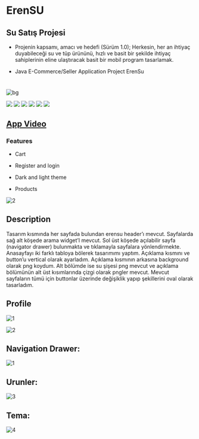 # ErenSU
## Su Satış Projesi

- Projenin kapsamı, amacı ve hedefi (Sürüm 1.0); Herkesin, her an ihtiyaç duyabileceği su ve tüp ürününü, hızlı ve basit bir şekilde ihtiyaç sahiplerinin eline ulaştıracak basit bir mobil program tasarlamak.

- Java E-Commerce/Seller Application Project ErenSu
#
![bg](https://user-images.githubusercontent.com/40443383/189902693-553d0fb4-eb68-41cb-8cdf-d475ab84f185.png)

![](https://img.shields.io/github/stars/erensolmaz/erensu) ![](https://img.shields.io/github/forks/erensolmaz/erensu) ![](https://img.shields.io/github/tag/erensolmaz/erensu) ![](https://img.shields.io/github/release/erensolmaz/erensu) ![](https://img.shields.io/github/issues/erensolmaz/erensu) ![](https://img.shields.io/erensolmaz/erensu)

## [App Video](https://www.youtube.com/watch?v=jQ9IbwLKRIs "Heading link")


### Features

- Cart

- Register and login

- Dark and light theme

- Products


![2](https://user-images.githubusercontent.com/40443383/189900594-87e26aad-0f87-4f44-a664-848980b6c341.png)


## Description
Tasarım kısmında her sayfada bulundan erensu header’ı mevcut. Sayfalarda sağ alt köşede arama widget’I mevcut. Sol üst köşede açılabilir sayfa (navigator drawer) bulunmakta ve tıklamayla sayfalara yönlendirmekte. Anasayfayı iki farklı tabloya bölerek tasarımımı yaptım. Açıklama kısmını ve button’u vertical olarak ayarladım. Açıklama kısmının arkasına background olarak png koydum. Alt bölümde ise su şişesi png mevcut ve açıklama bölümünün alt üst kısımlarında çizgi olarak pngler mevcut. Mevcut sayfaların tümü için buttonlar üzerinde değişiklik yapıp şekillerini oval olarak tasarladım.



## Profile
![1](https://user-images.githubusercontent.com/40443383/191626002-7e4d5cce-82d5-4992-ba1f-168052bf57ea.png)

![2](https://user-images.githubusercontent.com/40443383/191626015-0048f7e2-dc8a-4f14-8930-3029f0c10a30.png)



## Navigation Drawer:
![1](https://user-images.githubusercontent.com/40443383/189900665-a622ab66-7231-40f5-8ef6-a6d210ba7173.png)

## Urunler:
![3](https://user-images.githubusercontent.com/40443383/189900667-066e8338-cb87-469e-9ea8-697d84d731b4.png)

## Tema:
![4](https://user-images.githubusercontent.com/40443383/189900660-a7295844-4d84-4953-9a38-6884f25450b0.png)


